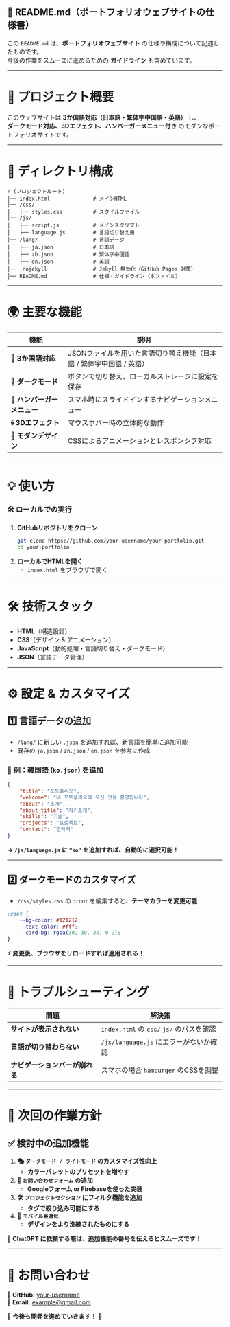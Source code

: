 ## **📜 README.md（ポートフォリオウェブサイトの仕様書）**

この `README.md` は、**ポートフォリオウェブサイト** の仕様や構成について記述したものです。  
今後の作業をスムーズに進めるための **ガイドライン** も含めています。

---

# **📌 プロジェクト概要**
このウェブサイトは **3か国語対応（日本語・繁体字中国語・英語）** し、  
**ダークモード対応、3Dエフェクト、ハンバーガーメニュー付き** のモダンなポートフォリオサイトです。

---

# **📂 ディレクトリ構成**
```
/ (プロジェクトルート)
│── index.html              # メインHTML
│── /css/
│   ├── styles.css          # スタイルファイル
│── /js/
│   ├── script.js           # メインスクリプト
│   ├── language.js         # 言語切り替え用
│── /lang/                  # 言語データ
│   ├── ja.json             # 日本語
│   ├── zh.json             # 繁体字中国語
│   ├── en.json             # 英語
│── .nojekyll               # Jekyll 無効化（GitHub Pages 対策）
│── README.md               # 仕様・ガイドライン（本ファイル）
```

---

# **🌍 主要な機能**
| 機能 | 説明 |
|------|------|
| **📌 3か国語対応** | JSONファイルを用いた言語切り替え機能（日本語 / 繁体字中国語 / 英語） |
| **🌙 ダークモード** | ボタンで切り替え、ローカルストレージに設定を保存 |
| **🍔 ハンバーガーメニュー** | スマホ時にスライドインするナビゲーションメニュー |
| **🌀 3Dエフェクト** | マウスホバー時の立体的な動作 |
| **🎨 モダンデザイン** | CSSによるアニメーションとレスポンシブ対応 |

---

# **💡 使い方**
### **🛠 ローカルでの実行**
1. **GitHubリポジトリをクローン**
   ```sh
   git clone https://github.com/your-username/your-portfolio.git
   cd your-portfolio
   ```
2. **ローカルでHTMLを開く**
   - `index.html` をブラウザで開く

---

# **🛠 技術スタック**
- **HTML**（構造設計）
- **CSS**（デザイン & アニメーション）
- **JavaScript**（動的処理・言語切り替え・ダークモード）
- **JSON**（言語データ管理）

---

# **⚙ 設定 & カスタマイズ**
## **1️⃣ 言語データの追加**
- `/lang/` に新しい `.json` を追加すれば、新言語を簡単に追加可能
- 既存の `ja.json` / `zh.json` / `en.json` を参考に作成

### **🎯 例：韓国語 (`ko.json`) を追加**
```json
{
    "title": "포트폴리오",
    "welcome": "내 포트폴리오에 오신 것을 환영합니다",
    "about": "소개",
    "about_title": "자기소개",
    "skills": "기술",
    "projects": "프로젝트",
    "contact": "연락처"
}
```
**→ `/js/language.js` に `"ko"` を追加すれば、自動的に選択可能！**

---

## **2️⃣ ダークモードのカスタマイズ**
- `/css/styles.css` の `:root` を編集すると、**テーマカラーを変更可能**
```css
:root {
    --bg-color: #121212;
    --text-color: #fff;
    --card-bg: rgba(30, 30, 30, 0.9);
}
```
**⚡ 変更後、ブラウザをリロードすれば適用される！**

---

# **🐛 トラブルシューティング**
| **問題** | **解決策** |
|-----------|-----------|
| **サイトが表示されない** | `index.html` の `css/` `js/` のパスを確認 |
| **言語が切り替わらない** | `/js/language.js` にエラーがないか確認 |
| **ナビゲーションバーが崩れる** | スマホの場合 `hamburger` のCSSを調整 |

---

# **📌 次回の作業方針**
## **✅ 検討中の追加機能**
1. **🎭 `ダークモード / ライトモード` のカスタマイズ性向上**
   - **カラーパレットのプリセットを増やす**
2. **📧 `お問い合わせフォーム` の追加**
   - **Googleフォーム or Firebaseを使った実装**
3. **🛠 `プロジェクトセクション` にフィルタ機能を追加**
   - **タグで絞り込み可能にする**
4. **📱 `モバイル最適化`**
   - **デザインをより洗練されたものにする**

**📝 ChatGPT に依頼する際は、追加機能の番号を伝えるとスムーズです！**

---

# **📩 お問い合わせ**
**📍 GitHub:** [your-username](https://github.com/your-username)  
**📍 Email:** example@gmail.com  

🚀 **今後も開発を進めていきます！** 🎉
